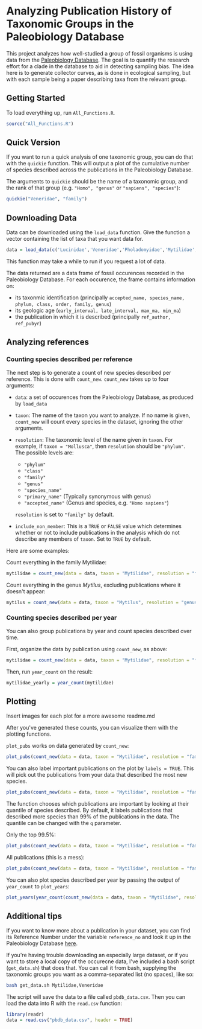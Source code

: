 # Analyzing Publication History of Taxonomic Groups in the Paleobiology Database

This project analyzes how well-studied a group of fossil organisms is using data from the [Paleobiology Database](https://paleobiodb.org/). The goal is to quantify the research effort for a clade in the database to aid in detecting sampling bias. The idea here is to generate collector curves, as is done in ecological sampling, but with each sample being a paper describing taxa from the relevant group.


## Getting Started

To load everything up, run `All_Functions.R`.

```r
source("All_Functions.R")
```

## Quick Version

If you want to run a quick analysis of one taxonomic group, you can do that with the `quickie` function. This will output a plot of the cumulative number of species described across the publications in the Paleobiology Database.

The arguments to `quickie` should be the name of a taxonomic group, and the rank of that group (e.g. `"Homo", "genus"` or `"sapiens", "species"`):

```r
quickie("Veneridae", "family")
```

## Downloading Data

Data can be downloaded using the `load_data` function. Give the function a vector containing the list of taxa
that you want data for.

```r
data = load_data(c('Lucinidae','Veneridae','Pholadomyidae','Mytilidae','Pectinidae'))
```

This function may take a while to run if you request a lot of data.

The data returned are a data frame of fossil occurences recorded in the Paleobiology Database. For each occurence, 
the frame contains information on:

* its taxonmic identification (principally `accepted_name, species_name, phylum, class, order, family, genus`)
* its geologic age (`early_interval, late_interval, max_ma, min_ma`)
* the publication in which it is described (principally `ref_author, ref_pubyr`)


## Analyzing references

### Counting species described per reference

The next step is to generate a count of new species described per reference. This is done with `count_new`.
`count_new` takes up to four arguments:

* `data`: a set of occurences from the Paleobiology Database, as produced by `load_data`
* `taxon`: The name of the taxon you want to analyze. If no name is given, `count_new` will count every species in the dataset, ignoring the other arguments.
* `resolution`: The taxonomic level of the name given in `taxon`. For example, if `taxon = "Mollusca"`, then `resolution` should be `"phylum"`. The possible levels are:
  * `"phylum"`
  * `"class"`
  * `"family"`
  * `"genus"`
  * `"species_name"`
  * `"primary_name"` (Typically synonymous with genus)
  * `"accepted_name"` (Genus and species, e.g. `"Homo sapiens"`)
  
  `resolution` is set to `"family"` by default.
* `include_non_member`: This is a `TRUE` or `FALSE` value which determines whether or not to include publications in the analysis which do not describe any members of `taxon`. Set to `TRUE` by default.

Here are some examples:

Count everything in the family Mytilidae:
```r
mytilidae = count_new(data = data, taxon = "Mytilidae", resolution = "family")
```

Count everything in the genus _Mytilus_, excluding publications where it doesn't appear:
```r
mytilus = count_new(data = data, taxon = "Mytilus", resolution = "genus", include_non_member = FALSE)
```

### Counting species described per year

You can also group publications by year and count species described over time.

First, organize the data by publication using `count_new`, as above:

```r
mytilidae = count_new(data = data, taxon = "Mytilidae", resolution = "family")
```

Then, run `year_count` on the result:

```r
mytilidae_yearly = year_count(mytilidae)
```

## Plotting 
Insert images for each plot for a more awesome readme.md

After you've generated these counts, you can visualize them with the plotting functions.

`plot_pubs` works on data generated by `count_new`:

```r
plot_pubs(count_new(data = data, taxon = "Mytilidae", resolution = "family"))
```

You can also label important publications on the plot by `labels = TRUE`. This will pick out the publications from your data that described the most new species.

```r
plot_pubs(count_new(data = data, taxon = "Mytilidae", resolution = "family"), labels = TRUE)
```

The function chooses which publications are important by looking at their quantile of species described. By default, it labels publications that described more species than 99% of the publications in the data. The quantile can be changed with the `q` parameter.

Only the top 99.5%:
```r
plot_pubs(count_new(data = data, taxon = "Mytilidae", resolution = "family"), labels = TRUE, q = 0.995)
```

All publications (this is a mess):
```r
plot_pubs(count_new(data = data, taxon = "Mytilidae", resolution = "family"), labels = TRUE, q = 0)
```

You can also plot species described per year by passing the output of `year_count` to `plot_years`:

```r
plot_years(year_count(count_new(data = data, taxon = "Mytilidae", resolution = "family")))
```

## Additional tips

If you want to know more about a publication in your dataset, you can find its Reference Number under the variable `reference_no` and look it up in the Paleobiology Database [here](https://paleobiodb.org/classic/displaySearchRefs?type=view).

If you're having trouble downloading an especially large dataset, or if you want to store a local copy of the occurecne data, I've included a bash script (`get_data.sh`) that does that. You can call it from bash, supplying the taxonomic groups you want as a comma-separated list (no spaces), like so:

```bash
bash get_data.sh Mytilidae,Veneridae
```

The script will save the data to a file called `pbdb_data.csv`. Then you can load the data into R with the `read.csv` function:

```r
library(readr)
data = read.csv("pbdb_data.csv", header = TRUE)
```
